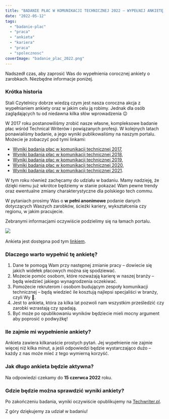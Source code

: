 ```yaml
---
title: "BADANIE PŁAC W KOMUNIKACJI TECHNICZNEJ 2022 – WYPEŁNIJ ANKIETĘ!"
date: "2022-05-12"
tags:
  - "badanie-plac"
  - "praca"
  - "ankieta"
  - "kariera"
  - "praca"
  - "spolecznosc"
coverImage: "badanie_plac_2022.png"
---
```


Nadszedł czas, aby zaprosić Was do wypełnienia corocznej ankiety o zarobkach.
Niezbędne informacje poniżej.

### Krótka historia

Stali Czytelnicy dobrze wiedzą czym jest nasza coroczna akcja z wypełnianiem
ankiety oraz w jakim celu ją robimy. Jednak dla osób zaglądających tu od
niedawna kilka słów wprowadzenia 😉

W 2017 roku postanowiliśmy zrobić nasze własne, kompleksowe badanie płac wśród
Technical Writerów i powiązanych profesji. W kolejnych latach ponawialiśmy
badanie, a jego wyniki publikowaliśmy na naszym portalu. Możecie je zobaczyć pod
tymi linkami:

- [Wyniki badania płac w komunikacji technicznej 2017](http://techwriter.pl/wyniki-badania-plac-w-komunikacji-technicznej/),
- [Wyniki badania płac w komunikacji technicznej 2018](http://techwriter.pl/wyniki-badania-plac-w-komunikacji-technicznej-2018/),
- [Wyniki badania płac w komunikacji technicznej 2019](http://techwriter.pl/wyniki-badania-plac-w-komunikacji-technicznej-2019/),
- [Wyniki badania płac w komunikacji technicznej 2020](http://techwriter.pl/wyniki-badania-plac-w-komunikacji-technicznej-2020/),
- [Wyniki badania płac w komunikacji technicznej 2021](http://techwriter.pl/wyniki-badania-plac-w-komunikacji-technicznej-2021/).

W tym roku również zachęcamy do udziału w badaniu. Mamy nadzieję, że dzięki
niemu już wkrótce będziemy w stanie pokazać Wam pewne trendy oraz ewentualne
zmiany charakterystyczne dla polskiego tech commu.

W pytaniach prosimy Was o **w pełni anonimowe** podanie danych dotyczących
Waszych zarobków, ścieżki kariery, wykształcenia czy regionu, w jakim
pracujecie.

Zebranymi informacjami oczywiście podzielimy się na łamach portalu.

[![](images/kliknij-aby-wypełnić-ankietę-2.png)](https://forms.gle/GkgDufeLyd7Qau9VA)

Ankieta jest dostępna pod tym [linkiem](https://forms.gle/GkgDufeLyd7Qau9VA).

### Dlaczego warto wypełnić tę ankietę?

1. Dane te pomogą Wam przy następnej zmianie pracy – dowiecie się jakich widełek
   płacowych można się spodziewać.
2. Możecie pomóc osobom, które rozważają karierę w naszej branży – będą wiedzieć
   jakiego wynagrodzenia oczekiwać.
3. Pomożecie rekruterom i osobom budującym zespoły komunikacji technicznej –
   będą wiedzieć ile kosztują najlepsi specjaliści w branży, czyli Wy 🙂.
4. Jest to ankieta, która za kilka lat pozwoli nam wszystkim prześledzić czy
   zarobki wzrastają czy spadają.
5. Być może po opublikowaniu wyników będziecie mieli mocny argument aby poprosić
   o podwyżkę!

### Ile zajmie mi wypełnienie ankiety?

Ankieta zawiera kilkanaście prostych pytań. Jej wypełnienie nie zajmie więcej
niż kilka minut, a jeśli odpowiedzi będzie wystarczająco dużo – każdy z nas może
mieć z tego wymierną korzyść.

### Jak długo ankieta będzie aktywna?

Na odpowiedzi czekamy do **15 czerwca 2022** roku.

### Gdzie będzie można sprawdzić wyniki ankiety?

Po zakończeniu badania, wyniki oczywiście opublikujemy na
[Techwriter.pl](http://techwriter.pl/).

Z góry dziękujemy za udział w badaniu!
